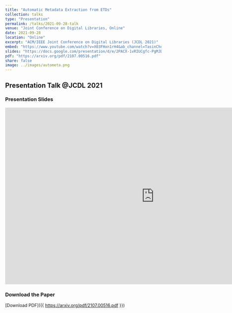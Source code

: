 ```yaml
---
title: "Automatic Metadata Extraction from ETDs"
collection: talks
type: "Presentation"
permalink: /talks/2021-09-28-talk
venue: "Joint Conference on Digital Libraries, Online"
date: 2021-09-28
location: "Online"
excerpt: "ACM/IEEE Joint Conference on Digital Libraries (JCDL 2021)"
embed: "https://www.youtube.com/watch?v=X03FHxn1rH4&ab_channel=TasinChoudhury"
slides: "https://docs.google.com/presentation/d/e/2PACX-1vRIUCgfc-PgMJD2IoDR8KRHGzRcNUUAHfWsBAWA2MFWVYcbwZZ02_YJR7HX697iRVKPlemJMn81SDYs/pub?start=false&loop=false&delayms=3000"  # Use 'embed' link for slides
pdf: "https://arxiv.org/pdf/2107.00516.pdf"
share: false
image: ../images/autometa.png
---
```


## Presentation Talk @JCDL 2021

### Presentation Slides

<iframe src="https://docs.google.com/presentation/d/e/2PACX-1vRIUCgfc-PgMJD2IoDR8KRHGzRcNUUAHfWsBAWA2MFWVYcbwZZ02_YJR7HX697iRVKPlemJMn81SDYs/embed?start=false&loop=false&delayms=3000" frameborder="0" width="960" height="569" allowfullscreen="true" mozallowfullscreen="true" webkitallowfullscreen="true"></iframe>

### Download the Paper

[Download PDF]({{ https://arxiv.org/pdf/2107.00516.pdf }})
